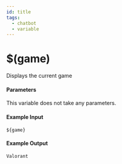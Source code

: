 ```yaml
---
id: title
tags:
  - chatbot
  - variable
---
```


# $(game)

Displays the current game

#### Parameters

This variable does not take any parameters.

#### Example Input

```
${game}
```

#### Example Output

```
Valorant
```
